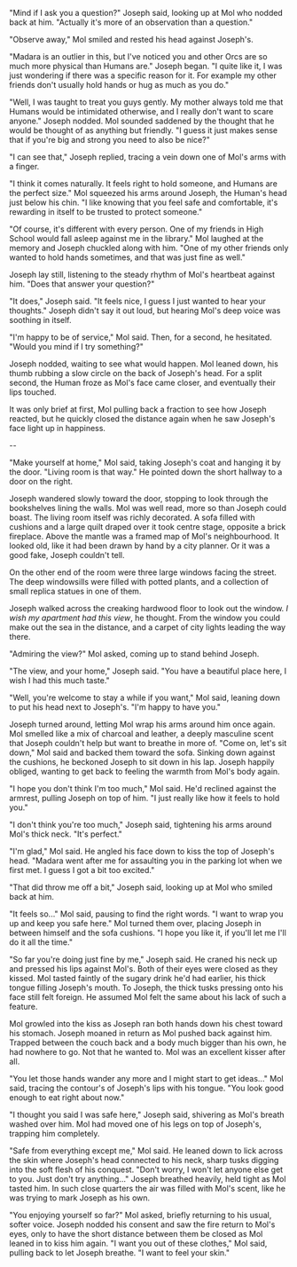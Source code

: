 "Mind if I ask you a question?" Joseph said, looking up at Mol who
nodded back at him. "Actually it's more of an observation than a
question."

"Observe away," Mol smiled and rested his head against Joseph's.

"Madara is an outlier in this, but I've noticed you and other Orcs are
so much more physical than Humans are." Joseph began. "I quite like it,
I was just wondering if there was a specific reason for it. For example
my other friends don't usually hold hands or hug as much as you do."

"Well, I was taught to treat you guys gently. My mother always told me
that Humans would be intimidated otherwise, and I really don't want to
scare anyone." Joseph nodded. Mol sounded saddened by the thought that
he would be thought of as anything but friendly. "I guess it just makes
sense that if you're big and strong you need to also be nice?"

"I can see that," Joseph replied, tracing a vein down one of Mol's arms
with a finger.

"I think it comes naturally. It feels right to hold someone, and Humans
are the perfect size." Mol squeezed his arms around Joseph, the Human's
head just below his chin. "I like knowing that you feel safe and
comfortable, it's rewarding in itself to be trusted to protect someone."

"Of course, it's different with every person. One of my friends in High
School would fall asleep against me in the library." Mol laughed at the
memory and Joseph chuckled along with him. "One of my other friends only
wanted to hold hands sometimes, and that was just fine as well."

Joseph lay still, listening to the steady rhythm of Mol's heartbeat
against him. "Does that answer your question?"

"It does," Joseph said. "It feels nice, I guess I just wanted to hear
your thoughts." Joseph didn't say it out loud, but hearing Mol's deep
voice was soothing in itself.

"I'm happy to be of service," Mol said. Then, for a second, he
hesitated. "Would you mind if I try something?"

Joseph nodded, waiting to see what would happen. Mol leaned down, his
thumb rubbing a slow circle on the back of Joseph's head. For a split
second, the Human froze as Mol's face came closer, and eventually their
lips touched.

It was only brief at first, Mol pulling back a fraction to see how
Joseph reacted, but he quickly closed the distance again when he saw
Joseph's face light up in happiness.

\--

"Make yourself at home," Mol said, taking Joseph's coat and hanging it
by the door. "Living room is that way." He pointed down the short
hallway to a door on the right.

Joseph wandered slowly toward the door, stopping to look through the
bookshelves lining the walls. Mol was well read, more so than Joseph
could boast. The living room itself was richly decorated. A sofa filled
with cushions and a large quilt draped over it took centre stage,
opposite a brick fireplace. Above the mantle was a framed map of Mol's
neighbourhood. It looked old, like it had been drawn by hand by a city
planner. Or it was a good fake, Joseph couldn't tell.

On the other end of the room were three large windows facing the street.
The deep windowsills were filled with potted plants, and a collection of
small replica statues in one of them.

Joseph walked across the creaking hardwood floor to look out the window.
*I wish my apartment had this view*, he thought. From the window you
could make out the sea in the distance, and a carpet of city lights
leading the way there.

"Admiring the view?" Mol asked, coming up to stand behind Joseph.

"The view, and your home," Joseph said. "You have a beautiful place
here, I wish I had this much taste."

"Well, you're welcome to stay a while if you want," Mol said, leaning
down to put his head next to Joseph's. "I'm happy to have you."

Joseph turned around, letting Mol wrap his arms around him once again.
Mol smelled like a mix of charcoal and leather, a deeply masculine scent
that Joseph couldn't help but want to breathe in more of. "Come on,
let's sit down," Mol said and backed them toward the sofa. Sinking down
against the cushions, he beckoned Joseph to sit down in his lap. Joseph
happily obliged, wanting to get back to feeling the warmth from Mol's
body again.

"I hope you don't think I'm too much," Mol said. He'd reclined against
the armrest, pulling Joseph on top of him. "I just really like how it
feels to hold you."

"I don't think you're too much," Joseph said, tightening his arms around
Mol's thick neck. "It's perfect."

"I'm glad," Mol said. He angled his face down to kiss the top of
Joseph's head. "Madara went after me for assaulting you in the parking
lot when we first met. I guess I got a bit too excited."

"That did throw me off a bit," Joseph said, looking up at Mol who smiled
back at him.

"It feels so..." Mol said, pausing to find the right words. "I want to
wrap you up and keep you safe here." Mol turned them over, placing
Joseph in between himself and the sofa cushions. "I hope you like it, if
you'll let me I'll do it all the time."

"So far you're doing just fine by me," Joseph said. He craned his neck
up and pressed his lips against Mol's. Both of their eyes were closed as
they kissed. Mol tasted faintly of the sugary drink he'd had earlier,
his thick tongue filling Joseph's mouth. To Joseph, the thick tusks
pressing onto his face still felt foreign. He assumed Mol felt the same
about his lack of such a feature.

Mol growled into the kiss as Joseph ran both hands down his chest toward
his stomach. Joseph moaned in return as Mol pushed back against him.
Trapped between the couch back and a body much bigger than his own, he
had nowhere to go. Not that he wanted to. Mol was an excellent kisser
after all.

"You let those hands wander any more and I might start to get ideas..."
Mol said, tracing the contour's of Joseph's lips with his tongue. "You
look good enough to eat right about now."

"I thought you said I was safe here," Joseph said, shivering as Mol's
breath washed over him. Mol had moved one of his legs on top of
Joseph's, trapping him completely.

"Safe from everything except me," Mol said. He leaned down to lick
across the skin where Joseph's head connected to his neck, sharp tusks
digging into the soft flesh of his conquest. "Don't worry, I won't let
anyone else get to you. Just don't try anything..." Joseph breathed
heavily, held tight as Mol tasted him. In such close quarters the air
was filled with Mol's scent, like he was trying to mark Joseph as his
own.

"You enjoying yourself so far?" Mol asked, briefly returning to his
usual, softer voice. Joseph nodded his consent and saw the fire return
to Mol's eyes, only to have the short distance between them be closed as
Mol leaned in to kiss him again. "I want you out of these clothes," Mol
said, pulling back to let Joseph breathe. "I want to feel your skin."

